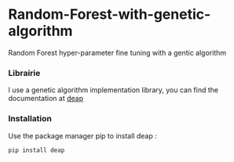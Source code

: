 # Random-Forest-with-genetic-algorithm
Random Forest hyper-parameter fine tuning with a gentic algorithm
### Librairie
I use a genetic algorithm implementation library, you can find the documentation at [deap](https://github.com/deap/deap)
### Installation
Use the package manager pip to install deap :
```
pip install deap
```

